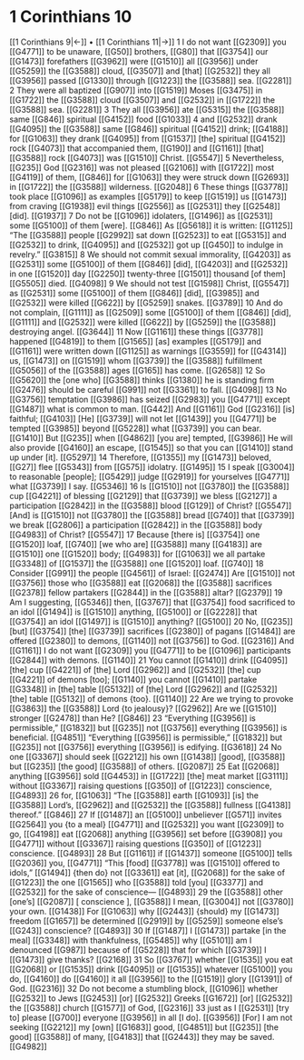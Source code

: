 # 1 Corinthians 10
[[1 Corinthians 9|←]] • [[1 Corinthians 11|→]]
1 I do not want [[G2309]] you [[G4771]] to be unaware, [[G50]] brothers, [[G80]] that [[G3754]] our [[G1473]] forefathers [[G3962]] were [[G1510]] all [[G3956]] under [[G5259]] the [[G3588]] cloud, [[G3507]] and [that] [[G2532]] they all [[G3956]] passed [[G1330]] through [[G1223]] the [[G3588]] sea. [[G2281]] 
2 They were all baptized [[G907]] into [[G1519]] Moses [[G3475]] in [[G1722]] the [[G3588]] cloud [[G3507]] and [[G2532]] in [[G1722]] the [[G3588]] sea. [[G2281]] 
3 They all [[G3956]] ate [[G5315]] the [[G3588]] same [[G846]] spiritual [[G4152]] food [[G1033]] 
4 and [[G2532]] drank [[G4095]] the [[G3588]] same [[G846]] spiritual [[G4152]] drink; [[G4188]] for [[G1063]] they drank [[G4095]] from [[G1537]] [the] spiritual [[G4152]] rock [[G4073]] that accompanied them, [[G190]] and [[G1161]] [that] [[G3588]] rock [[G4073]] was [[G1510]] Christ. [[G5547]] 
5 Nevertheless, [[G235]] God [[G2316]] was not pleased [[G2106]] with [[G1722]] most [[G4119]] of them, [[G846]] for [[G1063]] they were struck down [[G2693]] in [[G1722]] the [[G3588]] wilderness. [[G2048]] 
6 These things [[G3778]] took place [[G1096]] as examples [[G5179]] to keep [[G1519]] us [[G1473]] from craving [[G1938]] evil things [[G2556]] as [[G2531]] they [[G2548]] [did]. [[G1937]] 
7 Do not be [[G1096]] idolaters, [[G1496]] as [[G2531]] some [[G5100]] of them [were]. [[G846]] As [[G5618]] it is written: [[G1125]] “The [[G3588]] people [[G2992]] sat down [[G2523]] to eat [[G5315]] and [[G2532]] to drink, [[G4095]] and [[G2532]] got up [[G450]] to indulge in revelry.” [[G3815]] 
8 We should not commit sexual immorality, [[G4203]] as [[G2531]] some [[G5100]] of them [[G846]] [did], [[G4203]] and [[G2532]] in one [[G1520]] day [[G2250]] twenty-three [[G1501]] thousand [of them] [[G5505]] died. [[G4098]] 
9 We should not test [[G1598]] Christ, [[G5547]] as [[G2531]] some [[G5100]] of them [[G846]] [did], [[G3985]] and [[G2532]] were killed [[G622]] by [[G5259]] snakes. [[G3789]] 
10 And do not complain, [[G1111]] as [[G2509]] some [[G5100]] of them [[G846]] [did], [[G1111]] and [[G2532]] were killed [[G622]] by [[G5259]] the [[G3588]] destroying angel. [[G3644]] 
11 Now [[G1161]] these things [[G3778]] happened [[G4819]] to them [[G1565]] [as] examples [[G5179]] and [[G1161]] were written down [[G1125]] as warnings [[G3559]] for [[G4314]] us, [[G1473]] on [[G1519]] whom [[G3739]] the [[G3588]] fulfillment [[G5056]] of the [[G3588]] ages [[G165]] has come. [[G2658]] 
12 So [[G5620]] the [one who] [[G3588]] thinks [[G1380]] he is standing firm [[G2476]] should be careful [[G991]] not [[G3361]] to fall. [[G4098]] 
13 No [[G3756]] temptation [[G3986]] has seized [[G2983]] you [[G4771]] except [[G1487]] what is common to man. [[G442]] And [[G1161]] God [[G2316]] [is] faithful; [[G4103]] [He] [[G3739]] will not let [[G1439]] you [[G4771]] be tempted [[G3985]] beyond [[G5228]] what [[G3739]] you can bear. [[G1410]] But [[G235]] when [[G4862]] [you are] tempted, [[G3986]] He will also provide [[G4160]] an escape, [[G1545]] so that you can [[G1410]] stand up under [it]. [[G5297]] 
14 Therefore, [[G1355]] my [[G1473]] beloved, [[G27]] flee [[G5343]] from [[G575]] idolatry. [[G1495]] 
15 I speak [[G3004]] to reasonable [people]; [[G5429]] judge [[G2919]] for yourselves [[G4771]] what [[G3739]] I say. [[G5346]] 
16 Is [[G1510]] not [[G3780]] the [[G3588]] cup [[G4221]] of blessing [[G2129]] that [[G3739]] we bless [[G2127]] a participation [[G2842]] in the [[G3588]] blood [[G129]] of Christ? [[G5547]] [And] is [[G1510]] not [[G3780]] the [[G3588]] bread [[G740]] that [[G3739]] we break [[G2806]] a participation [[G2842]] in the [[G3588]] body [[G4983]] of Christ? [[G5547]] 
17 Because [there is] [[G3754]] one [[G1520]] loaf, [[G740]] [we who are] [[G3588]] many [[G4183]] are [[G1510]] one [[G1520]] body; [[G4983]] for [[G1063]] we all partake [[G3348]] of [[G1537]] the [[G3588]] one [[G1520]] loaf. [[G740]] 
18 Consider [[G991]] the people [[G4561]] of Israel: [[G2474]] Are [[G1510]] not [[G3756]] those who [[G3588]] eat [[G2068]] the [[G3588]] sacrifices [[G2378]] fellow partakers [[G2844]] in the [[G3588]] altar? [[G2379]] 
19 Am I suggesting, [[G5346]] then, [[G3767]] that [[G3754]] food sacrificed to an idol [[G1494]] is [[G1510]] anything, [[G5100]] or [[G2228]] that [[G3754]] an idol [[G1497]] is [[G1510]] anything? [[G5100]] 
20 No, [[G235]] [but] [[G3754]] [the] [[G3739]] sacrifices [[G2380]] of pagans [[G1484]] are offered [[G2380]] to demons, [[G1140]] not [[G3756]] to God. [[G2316]] And [[G1161]] I do not want [[G2309]] you [[G4771]] to be [[G1096]] participants [[G2844]] with demons. [[G1140]] 
21 You cannot [[G1410]] drink [[G4095]] [the] cup [[G4221]] of [the] Lord [[G2962]] and [[G2532]] [the] cup [[G4221]] of demons [too]; [[G1140]] you cannot [[G1410]] partake [[G3348]] in [the] table [[G5132]] of [the] Lord [[G2962]] and [[G2532]] [the] table [[G5132]] of demons {too}. [[G1140]] 
22 Are we trying to provoke [[G3863]] the [[G3588]] Lord {to jealousy}? [[G2962]] Are we [[G1510]] stronger [[G2478]] than He? [[G846]] 
23 “Everything [[G3956]] is permissible,” [[G1832]] but [[G235]] not [[G3756]] everything [[G3956]] is beneficial. [[G4851]] “Everything [[G3956]] is permissible,” [[G1832]] but [[G235]] not [[G3756]] everything [[G3956]] is edifying. [[G3618]] 
24 No one [[G3367]] should seek [[G2212]] his own [[G1438]] [good], [[G3588]] but [[G235]] [the good] [[G3588]] of others. [[G2087]] 
25 Eat [[G2068]] anything [[G3956]] sold [[G4453]] in [[G1722]] [the] meat market [[G3111]] without [[G3367]] raising questions [[G350]] of [[G1223]] conscience, [[G4893]] 
26 for, [[G1063]] “The [[G3588]] earth [[G1093]] [is] the [[G3588]] Lord’s, [[G2962]] and [[G2532]] the [[G3588]] fullness [[G4138]] thereof.” [[G846]] 
27 If [[G1487]] an [[G5100]] unbeliever [[G571]] invites [[G2564]] you {to a meal} [[G4771]] and [[G2532]] you want [[G2309]] to go, [[G4198]] eat [[G2068]] anything [[G3956]] set before [[G3908]] you [[G4771]] without [[G3367]] raising questions [[G350]] of [[G1223]] conscience. [[G4893]] 
28 But [[G1161]] if [[G1437]] someone [[G5100]] tells [[G2036]] you, [[G4771]] “This [food] [[G3778]] was [[G1510]] offered to idols,” [[G1494]] {then do} not [[G3361]] eat [it], [[G2068]] for the sake of [[G1223]] the one [[G1565]] who [[G3588]] told [you] [[G3377]] and [[G2532]] for the sake of conscience— [[G4893]] 
29 the [[G3588]] other [one’s] [[G2087]] [ conscience ], [[G3588]] I mean, [[G3004]] not [[G3780]] your own. [[G1438]] For [[G1063]] why [[G2443]] {should} my [[G1473]] freedom [[G1657]] be determined [[G2919]] by [[G5259]] someone else’s [[G243]] conscience? [[G4893]] 
30 If [[G1487]] I [[G1473]] partake [in the meal] [[G3348]] with thankfulness, [[G5485]] why [[G5101]] am I denounced [[G987]] because of [[G5228]] that for which [[G3739]] I [[G1473]] give thanks? [[G2168]] 
31 So [[G3767]] whether [[G1535]] you eat [[G2068]] or [[G1535]] drink [[G4095]] or [[G1535]] whatever [[G5100]] you do, [[G4160]] do [[G4160]] it all [[G3956]] to the [[G1519]] glory [[G1391]] of God. [[G2316]] 
32 Do not become a stumbling block, [[G1096]] whether [[G2532]] to Jews [[G2453]] [or] [[G2532]] Greeks [[G1672]] [or] [[G2532]] the [[G3588]] church [[G1577]] of God, [[G2316]] 
33 just as I [[G2531]] [try to] please [[G700]] everyone [[G3956]] in all [I do]. [[G3956]] [For] I am not seeking [[G2212]] my [own] [[G1683]] good, [[G4851]] but [[G235]] [the good] [[G3588]] of many, [[G4183]] that [[G2443]] they may be saved. [[G4982]] 
